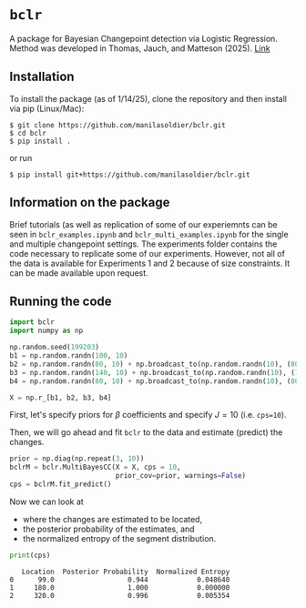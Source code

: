 # <code>bclr</code>

A package for Bayesian Changepoint detection via Logistic Regression. Method was developed in Thomas, Jauch, and Matteson (2025). [Link](https://arxiv.org/abs/2401.02917)

## Installation

To install the package (as of 1/14/25), clone the repository and then install via pip (Linux/Mac):

```
$ git clone https://github.com/manilasoldier/bclr.git
$ cd bclr
$ pip install .
```

or run

```
$ pip install git+https://github.com/manilasoldier/bclr.git
```

## Information on the package

Brief tutorials (as well as replication of some of our experiemnts can be seen in <code>bclr_examples.ipynb</code> and <code>bclr_multi_examples.ipynb</code> for the single and multiple changepoint settings. The experiments folder contains the code necessary to replicate some of our experiments. However, not all of the data is available for Experiments 1 and 2 because of size constraints. It can be made available upon request.


## Running the code


```python
import bclr
import numpy as np
```


```python
np.random.seed(199203)
b1 = np.random.randn(100, 10)
b2 = np.random.randn(80, 10) + np.broadcast_to(np.random.randn(10), (80, 10))
b3 = np.random.randn(140, 10) + np.broadcast_to(np.random.randn(10), (140, 10))
b4 = np.random.randn(80, 10) + np.broadcast_to(np.random.randn(10), (80, 10))

X = np.r_[b1, b2, b3, b4]
```

First, let's specify priors for $\beta$ coefficients and specify $J = 10$ (i.e. <code>cps=10</code>). 

Then, we will go ahead and fit <code>bclr</code> to the data and estimate (predict) the changes.


```python
prior = np.diag(np.repeat(3, 10))
bclrM = bclr.MultiBayesCC(X = X, cps = 10, 
                          prior_cov=prior, warnings=False)
cps = bclrM.fit_predict()
```

Now we can look at
- where the changes are estimated to be located, 
- the posterior probability of the estimates, and 
- the normalized entropy of the segment distribution.


```python
print(cps)
```

       Location  Posterior Probability  Normalized Entropy
    0      99.0                  0.944            0.048640
    1     180.0                  1.000            0.000000
    2     320.0                  0.996            0.005354

